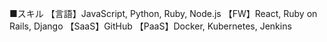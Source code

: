 ■スキル
【言語】JavaScript, Python, Ruby, Node.js
【FW】React, Ruby on Rails, Django
【SaaS】GitHub
【PaaS】Docker, Kubernetes, Jenkins
